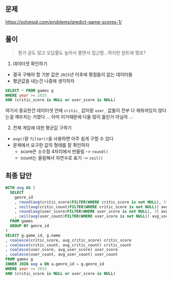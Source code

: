 ## 문제

https://solvesql.com/problems/predict-game-scores-1/

## 풀이

> 뭔가 글도 많고 오답률도 높아서 쫄면서 접근함...하지만 원트에 했죠?

1. 데이터셋 확인하기

- 결국 구해야 할 기본 값은 `2015`년 이후에 평점들이 없는 데이터들
- 평균값을 내는건 나중에 생각하자

```sql
SELECT * FROM games g
WHERE year >= 2015
AND (critic_score is NULL or user_score is NULL)
```

여기서 중요한건 데이터셋 안에 `critic_` 값이랑 `user_` 값들이 전부 다 채워져있지 않다는걸 깨우치는 거였다 ... 아마 이거때문에 다들 많이 틀린거 아닐까 ...

2. 전체 게임에 대한 평균값 구하기

- `avg()`랑 `filter()`을 사용하면 아주 쉽게 구할 수 있다
- 문제에서 요구한 값의 형태를 잘 확인하자
  - score은 소수점 4자리에서 반올림 -> `round()`
  - count는 올림해서 자연수로 표기 -> `ceil()`

## 최종 답안

```sql
WITH avg AS (
  SELECT
    genre_id
    , round(avg(critic_score)FILTER(WHERE critic_score is not NULL), 3) avg_critic_score
    , ceil(avg(critic_count)FILTER(WHERE critic_score is not NULL)) avg_critic_count
    , round(avg(user_score)FILTER(WHERE user_score is not NULL), 3) avg_user_score
    , ceil(avg(user_count)FILTER(WHERE user_score is not NULL)) avg_user_count
  FROM games
  GROUP BY genre_id
)
SELECT g.game_id, g.name
, coalesce(critic_score, avg_critic_score) critic_score
, coalesce(critic_count, avg_critic_count) critic_count
, coalesce(user_score, avg_user_score) user_score
, coalesce(user_count, avg_user_count) user_count
FROM games g
INNER JOIN avg a ON a.genre_id = g.genre_id
WHERE year >= 2015
AND (critic_score is NULL or user_score is NULL)
```
